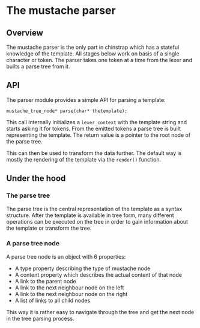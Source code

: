 # The mustache parser

## Overview
The mustache parser is the only part in chinstrap which has a stateful
knowledge of the template. All stages below work on basis of a single character
or token. The parser takes one token at a time from the lexer and builts a
parse tree from it.

## API
The parser module provides a simple API for parsing a template:

    mustache_tree_node* parse(char* thetemplate);

This call internally initializes a `lexer_context` with the template string and
starts asking it for tokens. From the emitted tokens a parse tree is built
representing the template. The return value is a pointer to the root node of
the parse tree.

This can then be used to transform the data further. The default way is mostly
the rendering of the template via the `render()` function.

## Under the hood
### The parse tree
The parse tree is the central representation of the template as a syntax
structure. After the template is available in tree form, many different
operations can be executed on the tree in order to gain information about the
template or transform the tree.

### A parse tree node
A parse tree node is an object with 6 properties:

- A type property describing the type of mustache node
- A content property which describes the actual content of that node
- A link to the parent node
- A link to the next neighbour node on the left
- A link to the next neighbour node on the right
- A list of links to all child nodes

This way it is rather easy to navigate through the tree and get the next node
in the tree parsing process.

